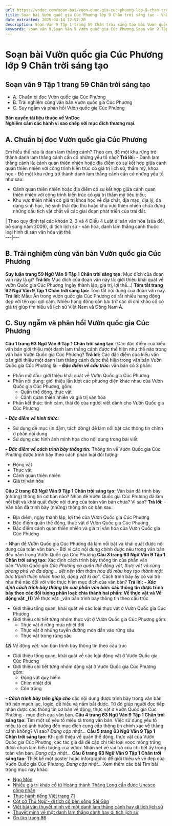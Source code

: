 ```yaml
---
url: https://vndoc.com/soan-bai-vuon-quoc-gia-cuc-phuong-lop-9-chan-troi-sang-tao-321874
title: Soạn bài Vườn quốc gia Cúc Phương lớp 9 Chân trời sáng tạo - VnDoc.com
date_extracted: 2025-04-14 12:57:20
description: Soạn Văn 9 Tập 1 trang 59 Chân trời sáng tạo bài Vườn quốc gia Cúc Phương gồm phần trả lời chi tiết, đầy đủ, bám sát các câu hỏi, yêu cầu trong SGK (chỉ có trên VnDoc). Mời các bạn tham khảo.
keywords: soạn văn 9,Soạn Văn 9 Vườn quốc gia Cúc Phương,Soạn văn 9 Tập 1 trang 59 Chân trời sáng tạo,Vườn quốc gia Cúc Phương lớp 9 Chân trời sáng tạo,Vườn quốc gia Cúc Phương trang 59 lớp 9,Soạn Văn 9 Vườn quốc gia Cúc Phương Chân trời sáng tạo,văn 9,ngữ văn 9,soạn văn 9 chân trời sáng tạo,soạn văn 9 tập 1,giải văn 9,soạn ngữ văn 9,giải ngữ văn 9,giải sgk ngữ văn 9
---
```


# Soạn bài Vườn quốc gia Cúc Phương lớp 9 Chân trời sáng tạo
## **Soạn văn 9 Tập 1 trang 59 Chân trời sáng tạo**
  * A. Chuẩn bị đọc Vườn quốc gia Cúc Phương
  * B. Trải nghiệm cùng văn bản Vườn quốc gia Cúc Phương
  * C. Suy ngẫm và phản hồi Vườn quốc gia Cúc Phương

**Bản quyền tài liệu thuộc về VnDoc**  
**Nghiêm cấm các hành vi sao chép với mục đích thương mại.**
## **A. Chuẩn bị đọc Vườn quốc gia Cúc Phương**
Em hiểu thế nào là danh lam thắng cảnh? Theo em, để một khu rừng trở thành danh lam thắng cảnh cần có những yếu tố nào?
**Trả lời:**
\- Danh lam thắng cảnh là: cảnh quan thiên nhiên hoặc địa điểm có sự kết hợp giữa cảnh quan thiên nhiên với công trình kiến trúc có giá trị lịch sử, thẩm mỹ, khoa học
\- Để một khu rừng trở thành danh lam thắng cảnh cần có những yếu tố như sau:
  * Cảnh quan thiên nhiên hoặc địa điểm có sự kết hợp giữa cảnh quan thiên nhiên với công trình kiến trúc có giá trị thẩm mỹ tiêu biểu;
  * Khu vực thiên nhiên có giá trị khoa học về địa chất, địa mạo, địa lý, đa dạng sinh học, hệ sinh thái đặc thù hoặc khu vực thiên nhiên chứa đựng những dấu tích vật chất về các giai đoạn phát triển của trái đất.

| Theo quy định tại các khoản 2, 3 và 4 Điều 4 Luật di sản văn hóa \(sửa đổi, bổ sung năm 2009\), di tích lịch sử - văn hóa, danh lam thắng cảnh thuộc loại hình di sản văn hóa vật thể  
---|---  
## **B. Trải nghiệm cùng văn bản Vườn quốc gia Cúc Phương**
**Suy luận trang 59 Ngữ Văn 9 Tập 1 Chân trời sáng tạo:** Mục đích của đoạn văn này là gì?
**Trả lời:**
Mục đích của đoạn văn này là: giới thiệu khái quát về vườn Quốc gia Cúc Phương \(ngày thành lập, giá trị, lợi thế...\)
**Tóm tắt trang 62 Ngữ Văn 9 Tập 1 Chân trời sáng tạo:** Tóm tắt nội dung của đoạn văn này.
**Trả lời:**
Mẫu:
Ẩn trong vườn quốc gia Cúc Phương có rất nhiều hang động đẹp với tên gọi gợi cảm. Nhiều hang động còn lưu trữ các di chỉ khảo cổ có giá trị giúp tìm hiểu về lịch sử Việt Nam và Đông Nam Á.
## **C. Suy ngẫm và phản hồi Vườn quốc gia Cúc Phương**
**Câu 1 trang 63 Ngữ Văn 9 Tập 1 Chân trời sáng tạo** : Các đặc điểm của kiểu văn bản giới thiệu một danh lam thắng cảnh được thể hiện như thế nào trong văn bản Vườn Quốc gia Cúc Phương?
**Trả lời:**
Các đặc điểm của kiểu văn bản giới thiệu một danh lam thắng cảnh được thể hiện trong văn bản Vườn Quốc gia Cúc Phương là:
_**\- Đặc điểm về cấu trúc:**_ văn bản có 3 phần:
  * Phần mở đầu: giới thiệu khái quát về Vườn Quốc gia Cúc Phương
  * Phần nội dung: giới thiệu lần lượt các phương diện khác nhau của Vườn Quốc gia Cúc Phương, gồm:
    * Quần thể động, thực vật
    * Cảnh quan thiên nhiên và giá trị văn hóa
  * Phần kết thúc: tình cảm, thái độ của người viết dành cho Vườn Quốc gia Cúc Phương

 _**\- Đặc điểm về hình thức:**_
  * Sử dụng đề mục \(in đậm, tách dòng\) để làm nổi bật các thông tin chính ở phần nội dung
  * Sử dụng các hình ảnh minh họa cho nội dung trong bài viết

 _**\- Đặc điểm về cách trình bày thông tin:**_ Thông tin về Vườn Quốc gia Cúc Phương được trình bày theo cách phân loại đối tượng:
  * Động vật
  * Thực vật
  * Cảnh quan thiên nhiên
  * Giá trị văn hóa

**Câu 2 trang 63 Ngữ Văn 9 Tập 1 Chân trời sáng tạo:** Văn bản đã trình bày \(những\) thông tin cơ bản nào? Nhan đề Vườn Quốc gia Cúc Phương đã làm nổi bật và khái quát được nội dung của toàn văn bản chưa? Vì sao?
**Trả lời:**
\- Văn bản đã trình bày \(những\) thông tin cơ bản sau:
  * Địa điểm, ngày thành lập, lợi thế của Vườn Quốc gia Cúc Phương
  * Đặc điểm quần thể động, thực vật ở Vườn Quốc gia Cúc Phương
  * Đặc điểm cảnh quan thiên nhiên và giá trị văn hóa của Vườn Quốc gia Cúc Phương

\- Nhan đề Vườn Quốc gia Cúc Phương đã làm nổi bật và khái quát được nội dung của toàn văn bản.
\- Bởi vì các nội dung chính được nêu trong văn bản đều nằm trong Vườn Quốc gia Cúc Phương
**Câu 3 trang 63 Ngữ Văn 9 Tập 1 Chân trời sáng tạo:** Xác định cách trình bày thông tin của phần văn bản:_“Vườn Quốc gia Cúc Phương có quần thể động vật, thực vật vô cùng phong phú và đa dạng… dệt nên tấm thảm hoa đủ màu hay tạo thành một bức tranh thiên nhiên hoa lá, động vật kì ảo”_. Cách trình bày ấy có vai trò như thế nào đối với việc thực hiện mục đích của văn bản?
**Trả lời:**
**_\- Xác định cách trình bày thông tin của phần văn bản:_ **các thông tin được trình bày theo các đối tượng phân loại: chia thành hai phần: Về thực vật và Về động vật
 _**\(1\)** Về thực vật: _văn bản trình bày thông tin theo cấu trúc
  * Giới thiệu tổng quan, khái quát về các loài thực vật ở Vườn Quốc gia Cúc Phương
  * Giới thiệu chi tiết từng nhóm thực vật ở Vườn Quốc gia Cúc Phương gồm:
    * Thực vật ở rừng mưa nhiệt đới
    * Thực vật ở những tuyến đường mòn dẫn vào rừng sâu
    * Thực vật trong rừng sâu

_**\(2\)** Về động vật:_ văn bản trình bày thông tin theo cấu trúc
  * Giới thiệu tổng quan, khái quát về các loài động vật ở Vườn Quốc gia Cúc Phương
  * Giới thiệu chi tiết từng nhóm động vật ở Vườn Quốc gia Cúc Phương gồm:
    * Động vật quý hiếm
    * Chim nhiệt đới
    * Côn trùng

 _**\- Cách trình bày trên giúp cho**_ các nội dung được trình bày trong văn bản trở nên mạch lạc, logic, dễ hiểu và nắm bắt được. Từ đó giúp người đọc tiếp nhận được các thông tin cơ bản về động, thực vật ở Vườn Quốc gia Cúc Phương - mục đích của văn bản.
**Câu 4 trang 63 Ngữ Văn 9 Tập 1 Chân trời sáng tạo:** Tìm một số yếu tố miêu tả trong văn bản. Việc sử dụng yếu tố miêu tả có ảnh hưởng đến mục đích cung cấp thông tin chính xác về thắng cảnh không? Vì sao?
_Đang cập nhật..._
**Câu 5 trang 63 Ngữ Văn 9 Tập 1 Chân trời sáng tạo:** Khi giới thiệu về quần thể động, thực vật của Vườn Quốc gia Cúc Phương, các tác giả đã đề cập chi tiết loài voọc mông trắng được chọn làm biểu tượng của vườn. Nhận xét về vai trò của chi tiết ấy trong toàn văn bản.
_Đang cập nhật..._
**Câu 6 trang 63 Ngữ Văn 9 Tập 1 Chân trời sáng tạo:** Thiết kế một poster hoặc inforgraphic để giới thiệu về vẻ đẹp của Vườn Quốc gia Cúc Phương.
_Đang cập nhật..._
Xem thêm các bài Tìm bài trong mục này khác:
  * [Ngọ Môn](</soan-bai-ngo-mon-lop-9-chan-troi-sang-tao-321882>)
  * [Nhiều giá trị khảo cổ từ Hoàng thành Thăng Long cần được Unesco công nhận](</soan-bai-nhieu-gia-tri-khao-co-tu-hoang-thanh-thang-long-can-duoc-unesco-cong-nhan-lop-9-chan-troi-sang-tao-321888>)
  * [Thực hành tiếng Việt trang 71](</soan-bai-thuc-hanh-tieng-viet-trang-71-lop-9-tap-1-chan-troi-sang-tao-321891>)
  * [Cột cờ Thủ Ngữ - di tích cổ bên sông Sài Gòn](</soan-bai-cot-co-thu-ngu-di-tich-co-ben-song-sai-gon-lop-9-chan-troi-sang-tao-321896>)
  * [Viết bài văn thuyết minh về một danh lam thắng cảnh hay di tích lịch sử](</soan-bai-viet-bai-van-thuyet-minh-ve-mot-danh-lam-thang-canh-hay-di-tich-lich-su-lop-9-chan-troi-sang-tao-321898>)
  * [Thuyết minh về một danh lam thắng cảnh hay di tích lịch sử](</soan-bai-thuyet-minh-ve-mot-danh-lam-thang-canh-hay-di-tich-lich-su-lop-9-chan-troi-sang-tao-321903>)
  * [Ôn tập trang 86](</soan-bai-on-tap-trang-86-lop-9-tap-1-chan-troi-sang-tao-321904>)

